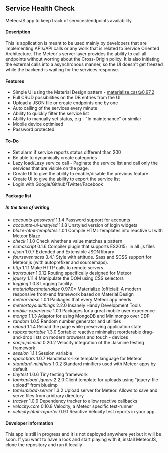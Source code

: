 ## Service Health Check
MeteorJS app to keep track of services/endpoints availability

#### Description
This is application is meant to be used mainly by developers that are implementing APIs/API calls or any work that is related to Service Oriented Architecture. The Meteor's server layer provides the ability to call all endpoints without worring about the Cross-Origin policy. It is also initiating the external calls into a asynchronous manner, so the UI doesn't get freezed while the backend is waiting for the services response.

#### Features
- Simple UI using the Material Design pattern - materialize.css@0.97.2
- Full CRUD possibilities on the DB entries from the UI
- Upload a JSON file or create endpoints one by one
- Auto calling of the services every minute
- Ability to quickly filter the service list
- Ability to manually set status, e.g - "In maintenance" or similar
- Mobile device optimised
- Password protected


#### To-Do
- Set alarm if service reports status different than 200
- Be able to dynamically create categories
- Lazy load/Lazy service call - Paginate the service list and call only the services that are visible on the page.
- Create UI to give the ability to enable/disable the previous feature
- Create UI to give the ability to export the service list
- Login with Google/Github/Twitter/Facebook


#### Package list
##### _In the time of writing_

- _accounts-password_        1.1.4  Password support for accounts
- _accounts-ui-unstyled_     1.1.8  Unstyled version of login widgets
- _blaze-html-templates_     1.0.1  Compile HTML templates into reactive UI with Meteor Blaze
- _check_                    1.1.0  Check whether a value matches a pattern
- _ecmascript_               0.1.6  Compiler plugin that supports ES2015+ in all .js files
- _ejson_                    1.0.7  Extended and Extensible JSON library
- _fourseven:scss_           3.4.1  Style with attitude. Sass and SCSS support for Meteor.js (with autoprefixer and sourcemaps).
- _http_                     1.1.1  Make HTTP calls to remote servers
- _iron:router_              1.0.12  Routing specifically designed for Meteor
- _jquery_                   1.11.4  Manipulate the DOM using CSS selectors
- _logging_                  1.0.8  Logging facility.
- _materialize:materialize_  0.97.0* Materialize (official): A modern responsive front-end framework based on Material Design
- _meteor-base_              1.0.1  Packages that every Meteor app needs
- _meteortoys:allthings_     2.2.0  Insanely Handy Development Tools
- _mobile-experience_        1.0.1  Packages for a great mobile user experience
- _mongo_                    1.1.3  Adaptor for using MongoDB and Minimongo over DDP
- _random_                   1.0.5  Random number generator and utilities
- _reload_                   1.1.4  Reload the page while preserving application state.
- _rubaxa:sortable_          1.3.0  Sortable: reactive minimalist reorderable drag-and-drop lists on modern browsers and touch - devices
- _sanjo:jasmine_            0.20.2  Velocity integration of the Jasmine testing framework
- _session_                  1.1.1  Session variable
- _spacebars_                1.0.7  Handlebars-like template language for Meteor
- _standard-minifiers_       1.0.2  Standard minifiers used with Meteor apps by default.
- _tinytest_                 1.0.6  Tiny testing framework
- _tomi:upload-jquery_       2.2.0  Client template for uploads using "jquery-file-upload" from blueimp
- _tomi:upload-server_       1.3.2  Upload server for Meteor. Allows to save and serve files from arbitrary directory
- _tracker_                  1.0.9  Dependency tracker to allow reactive callbacks
- _velocity:core_            0.10.8  Velocity, a Meteor specific test-runner
- _velocity:html-reporter_   0.9.1  Reactive Velocity test reports in your app.


#### Developer information
This app is still in progress and it is not deployed anywhere yet but it will be soon. If you want to have a look and start playing with it, install MeteorJS, clone the repository and run it locally
